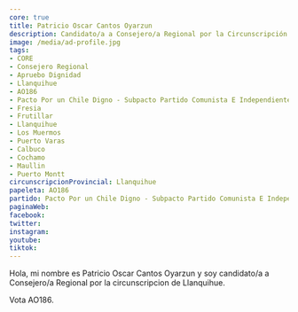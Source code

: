 ```yaml
---
core: true
title: Patricio Oscar Cantos Oyarzun
description: Candidato/a a Consejero/a Regional por la Circunscripción de Llanquihue
image: /media/ad-profile.jpg
tags:
- CORE
- Consejero Regional
- Apruebo Dignidad
- Llanquihue
- AO186
- Pacto Por un Chile Digno - Subpacto Partido Comunista E Independientes - Independientes
- Fresia
- Frutillar
- Llanquihue
- Los Muermos
- Puerto Varas
- Calbuco
- Cochamo
- Maullin
- Puerto Montt
circunscripcionProvincial: Llanquihue
papeleta: AO186
partido: Pacto Por un Chile Digno - Subpacto Partido Comunista E Independientes - Independientes
paginaWeb:
facebook:
twitter:
instagram:
youtube:
tiktok:
---
```

Hola, mi nombre es Patricio Oscar Cantos Oyarzun y soy candidato/a a Consejero/a Regional por la circunscripcion de Llanquihue.

Vota AO186.